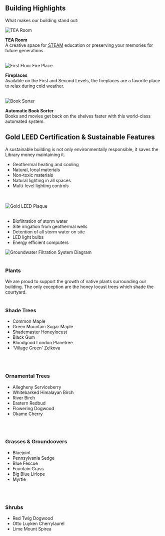 

## Building Highlights

What makes our building stand out: 

<div class="row margin-bottom-10">
<div class="col-md-4">
<img class="img-responsive center-block" src="/uploads/library_building/interior/tea_room_lots_of_equipment.jpg" alt="TEA Room" />

**TEA Room**<br />
A creative space for <abbr title="Science Technology Engineering Arts Mathematics">STEAM</abbr> education or preserving your memories for future generations.
<br />
<br />

</div>
<div class="col-md-4">
<img class="img-responsive center-block" src="/uploads/library_building/interior/fireplace_first_floor.jpg" alt="First Floor Fire Place" />

**Fireplaces**<br /> 
Available on the First and Second Levels, the fireplaces are a favorite place to relax during cold weather.
<br />
<br />

</div>
<!--<div class="col-md-3">
<img class="img-responsive center-block" src="/uploads/library_building/interior/cafe_full.jpg" alt="Café" />

**Café**<br /> 
Enjoy fresh pastries, sandwiches, and drinks while working, meeting, and studying at the Library.
<br />
<br />

</div>-->
<div class="col-md-4">
<img class="img-responsive center-block" src="/uploads/library_building/interior/book_sorter.jpg" alt="Book Sorter" />

**Automatic Book Sorter** 
<br />Books and movies get back on the shelves faster with this world-class automated system.

</div>
</div>


## Gold LEED Certification & Sustainable Features
A sustainable building is not only environmentally responsible, it saves the Library money maintaining it. 

<div class="row margin-bottom-10">
<div class="col-md-4">

* Geothermal heating and cooling
* Natural, local materials
* Non-toxic materials
* Natural lighting in all spaces
* Multi-level lighting controls
<br />
<br />

</div>
<div class="col-md-4">

<img class="img-responsive center-block" src="/uploads/library_building/interior/leed_plaque.jpg" alt="Gold LEED Plaque" />
<br />
<br />

</div>
<div class="col-md-4">

* Biofiltration of storm water
* Site irrigation from geothermal wells
* Detention of all storm water on site
* LED light bulbs
* Energy efficient computers
</div>
</div>

<img class="img-responsive center-block" src="/uploads/library_building/exterior/groundwater_filtration_system_diagram.jpg" alt="Groundwater Filtration System Diagram" />
<br />
<br />

<!-- 
## Library Garden

<div class="row margin-bottom-10">
<div class="col-md-3">

The Library Garden was founded in 2014. Visit the garden on the Post Road facing side of the Library. 
<br />
<br />

</div>
<div class="col-md-3">

### Brand New
* Fennel
* Mammoth Sunflowers
<br />
</div>
<div class="col-md-3">

### Eggplants
* Black Beauty
* Rosa Bianca

<br />

</div>
<div class="col-md-3">

<img class="img-responsive center-block" src="/uploads/general_stock_photos/tomato_vine.jpg" alt="Tomatoes from the Library Garden" />
<br />

</div>
</div>

<div class="row margin-bottom-10">
<div class="col-md-4">

### Permanent Plants
* Kale
* Parsley
* Sage
* Rosemary 
* Thyme
* Oregano
* Lemon Verbena
* Sweet Basil
* Dill
* Marigolds

<br />

</div>
<div class="col-md-4">

### Tomatoes
* Yellow Pear
* Mountain Spring
* Chocolate Cherry
* Grafted Bumblebee Purple
* Hillbilly
* Belgium Giant
* German Johnson Pink

<br />

</div>
<div class="col-md-4">

### Peppers
* Hungarian Hot Wax
* Mucho Nacho – Jalapenos
* Thai Hot
* Cayenne Long Red Slim 

<br />

</div>
</div>

-->

### Plants

We are proud to support the growth of native plants surrounding our building. The only exception are the honey locust trees which shade the courtyard.
<br />
<br />

<div class="row margin-bottom-10">
<div class="col-md-3">

### Shade Trees

* Common Maple
* Green Mountain Sugar Maple
* Shademaster Honeylocust
* Black Gum
* Bloodgood London Planetree
* 'Village Green' Zelkova
<br />
<br />

</div> 
<div class="col-md-3">

### Ornamental Trees

* Allegheny Serviceberry
* Whitebarked Himalayan Birch
* River Birch
* Eastern Redbud
* Flowering Dogwood
* Okame Cherry
<br />
<br />

</div> 
<div class="col-md-3">

### Grasses & Groundcovers

* Bluejoint
* Pennsylvania Sedge
* Blue Fescue
* Fountain Grass
* Big Blue Lirlope
* Myrtle
<br />
<br />

</div> 
<div class="col-md-3">

### Shrubs

* Red Twig Dogwood
* Otto Luyken Cherrylaurel
* Lime Mount Spirea

</div> 
</div>